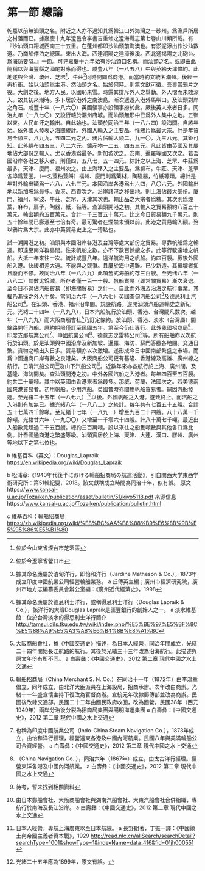 # 第一節    總論

乾嘉以前無汕頭之名。附近之人亦不過知其爲韓江口外海灣之一砂州。爲漁戶所居之村落而已。據嘉慶十九年澄邑令李書吉重修之澄海縣志第七卷山川類所載。有『沙汕頭口距城西南三十五里。在蓬州都即沙汕頭前海澳也。有淤泥浮出作沙汕數道。乃商船停泊之總匯。東出大海。西達潮陽之達濠後溪。西北通揭陽之北砲台。爲海防要隘。』一節。可見嘉慶十九年始有沙汕頭口名稱。而汕頭之名。或即由此簡稱以與海豐縣之汕尾對應而得也。咸豊八年（一八五八）中與英締天津條約。此地遂與台灣、瓊州、芝罘[^1]、牛莊[^2]同時開闢爲商港。而當時約文統名潮州。後經一再折衝。始以汕頭爲主港。然汕頭之名。始於何時。則無文獻可徵。吾粵當鴉片之役。大創之後。地方人民。以國恥未雪。時露其排斥外人之舉動。外人慴而未敢深入。故其初來潮時。多卜居於港外之南澳島。漸次遞遷入港外馬嶼口。及汕頭對岸之角石。咸豐十年（一八六〇）英國領事亦設領事府於此。厥後英人來者日多。同治九年（一八七〇）又設行轅於潮州府城。而汕頭無形中已爲外人集中之地。五嶺以東。人民血汗之輸出。自此始也。汕頭於同治三年（一八六四）設海關。自該年始。依外國人發表之海關統計。外國人輸入之主要品。惟鴉片爲最大宗。計是年貿易全額三，八九九，五四二元之內。鴉片佔輸入額二，九一〇，九三八元。其鉅可知。此外綿布四五三，八二六元。鑛産物一二五，四五三元。凡此皆由英國及其屬地佔大部份之輸入。尤以香港爲最多。新加坡次之。安南、暹羅等國又次之。若吾國沿岸各港之移入者。則僅四，五八七，五一四元。綜計之以上海、芝罘、牛莊爲最多。天津、廈門、福州次之。由上海移入之主要品。爲綿布。牛莊、天津、芝罘各埠爲荳圏。（一名荳粕荳餅）福州、廈門則爲藥材，陶磁器，竹紙等類。總計是年對外輸出額爲一六八，六七三元。本國沿岸各港爲七六四，八〇六元。外國輸出地以新加坡爲最多。香港、西貢次之。沿岸諸港之移出地。則上海佔最大部份。廈門、福州、寧波、牛莊、芝罘、天津其次也。輸出品之大宗者爲糖。其次則爲煙葉，麻布，扇子，陶器，紙，鞋等。查汕頭開港之初。其輸入之貿易額約八百五十萬元。輸出額約五百萬元。合計一千三百五十萬元。比之今日貿易額九千萬元。則五十餘年間已膨漲至七倍有奇。最可驚者在煙禁未頒以前。此港之貿易輸入額。殆以鴉片爲大宗。此亦中英貿易史上之一汚點也。

試一溯開港之初。汕頭與本國沿岸各港及台灣等處大部份之貿易。專靠帆船爲之輸運。即遠至南洋群島間。往來帆船之數。亦不下數百餘艘之多。此等行駛遠地之帆船。大抵一年來往一次。統計咸豐八年。遠洋航海用之帆船。約四百艘。厥後外國船入港。快緩相差大遠。不能與之競爭。且屢於海中遇難。已少新造。其損壊者抑且廢而不修。故同治八年（一八六九）此項舊式海舶約存三百艘。至光绪八年（一八八二）其數尤銳減。所存者僅一百一十艘。帆船貿易（即常關貿易）漸次衰退。至今日不過佔汽船貿易（即海關貿易）之什一。自此而外海及沿海之航行事業。其權乃漸操之外人手矣。當同治六年（一八六七）英國查甸汽船公司[^3]及德忌利士汽船公司[^4]。在汕頭、香港、福州沿岸間。規設航路。遂開汕頭汽船運輸史之新紀元。光緖二十四年（一八九八），日本汽船航行於汕頭、香港、台灣間凡數次。越年（一八九九）而大阪商船會社[^5]乃訂定條約。於汕頭、香港、淡水（台灣屬）間線路開行汽船。原約期限僅訂至民國五年。第至今仍仕專行。此外我國招商局[^6]、印度支那航業公司[^7]、中國航業公司[^8]、德意志之雷特公司[^9]等。所有船舶亦以次航行於汕頭。於是汕頭與中國沿岸及新加坡、暹羅、海防、蘇門答臘各地間。交通日繁。貨物之輸出入日多。貿易額亦以次激增。遂形成今日中國南部繁盛之市場。而爲中國通商口岸有數之良港矣。大阪商船公司更有基隆、香港線及高雄、廣州線之航行。日清汽船公司[^10]及山下汽船公司[^11]。近數年來亦各航行於上海、廣州間。及基隆、海防間矣。查汕頭開港之初。中外各國汽船之入港者。每年四百至五百艘。約共二十萬噸。其中以英國由香港來者爲最多。那威、荷蘭、法國次之。若美德兩國來港貿易者。初用帆船。少用汽船。英國昔時亦間用帆船貿易者。嗣因汽船發達。至光緖二十五年（一八七九）[^12]以後。外國帆船之入港。遂致終止。而汽船之入港則有加無已。據光緒八年（一八八二）之統計。每年共有七百五十五艘。合計五十七萬四千餘噸。至光緒十七年（一八九一）增至九百二十四艘。八十八萬一千餘噸。光緖廿六年（一九〇〇）又增至一千零六十四艘。計八十萬七千噸。最近出入船數竟超過二千五百艘。總約三百萬噸。設以來往之船隻噸數與其他各口爲比例。計吾國通商港之繁盛等級。汕頭實居於上海、天津、大連、漢口、膠州、廣州等地以下之第七位也。

[^1]: 位於今山東省煙台市芝罘區

[^2]: 位於今遼寧省營口市

[^3]: 據其命名應屬於渣甸洋行，即怡和洋行（Jardine Matheson & Co.），1873年成立印度中國航業公司經營輪船業務。
a 丘傳英主編；廣州市經濟研究院，廣州市地方志編纂委員會辦公室編：《廣州近代經濟史》，1998

[^4]: 據其命名應屬於德忌利士洋行，或稱得忌利士洋行（Douglas Lapraik & Co.），該洋行的大班Douglas Lapraik是匯豐銀行的創始人之一。
a 淡水維基館：位於台灣淡水的得忌利士洋行簡介
http://tamsui.dils.tku.edu.tw/wiki/index.php/%E5%BE%97%E5%BF%8C%E5%88%A9%E5%A3%AB%E6%B4%8B%E8%A1%8C

b 維基百科（英文）：Douglas_Lapraik https://en.wikipedia.org/wiki/Douglas_Lapraik

[^5]: 大阪商船會社，據《中國交通史》描述，為日本人經營，同治年間成立，光緒二十四年開始長江航路的航行。其後於光緒三十三年改為沿海航行。此描述與原文年份有所不同。
a 白壽彝：《中國交通史》，2012 第二章 現代中國之水上交通

[^6]: 輪船招商局（China Merchant S. N. Co.）在同治十一年（1872年）由李鴻章倡立，同年成立，由北洋大臣派員在上海設局，招商承辦。次年改由商辦。光緒十一年盛宣懷主持下復改為官督商辦。宣統元年改隸郵傳部並改為商辦。民國後改隸交通部。民國二十二年由國民政府收回，改為國營。民國38年（西元1949年）兩岸分治後分裂為招商局集團與陽明海運集團
a 白壽彝：《中國交通史》，2012 第二章 現代中國之水上交通

b 松浦章:《1940年代後半における輪船招商局の航運活動》，引自関西大学東西学術研究所：第51輯紀要，2018。該文獻稱成立時間為同治十年，似有誤。
原文https://www.kansai-u.ac.jp/Tozaiken/publication/asset/bulletin/51/kiyo5118.pdf
來源信息https://www.kansai-u.ac.jp/Tozaiken/publication/bulletin.html

c 維基百科：輪船招商局
https://zh.wikipedia.org/wiki/%E8%BC%AA%E8%88%B9%E6%8B%9B%E5%95%86%E5%B1%80

[^7]: 也稱為印度中國航業公司（Indo-China Steam Navigation Co.），1873年成立，由怡和洋行經理，經營遠東各港及中國內河航業。民國八年與美滿輪船公司合資經營。
a 白壽彝：《中國交通史》，2012 第二章 現代中國之水上交通

[^8]: （China Navigation Co. ），同治六年（1867年）成立，由太古洋行經理。經營東洋各港及中國內河航業。
a 白壽彝：《中國交通史》，2012 第二章 現代中國之水上交通

[^9]: 待考，暫未找到相關資料

[^10]: 由日本郵船會社、大阪商船會社與湖南汽船會社、大東汽船會社合併組織，專航行於南海及長江沿岸。
a 白壽彝：《中國交通史》，2012 第二章 現代中國之水上交通

[^11]: 日本人經營，專航上海廣東以至日本航線。
a 長野朗著，丁振一譯：《中國領土內帝國主義者資本戰》，1929
http://read.nlc.cn/allSearch/searchDetail?searchType=1001&showType=1&indexName=data_416&fid=01jh000551

[^12]: 光緒二十五年應為1899年，原文有誤。